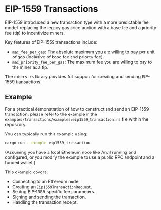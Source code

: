 # EIP-1559 Transactions

EIP-1559 introduced a new transaction type with a more predictable fee model, replacing the legacy gas price auction with a base fee and a priority fee (tip) to incentivize miners.

Key features of EIP-1559 transactions include:
- `max_fee_per_gas`: The absolute maximum you are willing to pay per unit of gas (inclusive of base fee and priority fee).
- `max_priority_fee_per_gas`: The maximum fee you are willing to pay to the miner as a tip.

The `ethers-rs` library provides full support for creating and sending EIP-1559 transactions.

## Example

For a practical demonstration of how to construct and send an EIP-1559 transaction, please refer to the example in the `examples/transactions/examples/eip1559_transaction.rs` file within the repository.

You can typically run this example using:
```bash
cargo run --example eip1559_transaction
```
(Assuming you have a local Ethereum node like Anvil running and configured, or you modify the example to use a public RPC endpoint and a funded wallet.)

This example covers:
- Connecting to an Ethereum node.
- Creating an `Eip1559TransactionRequest`.
- Setting EIP-1559 specific fee parameters.
- Signing and sending the transaction.
- Handling the transaction receipt.

